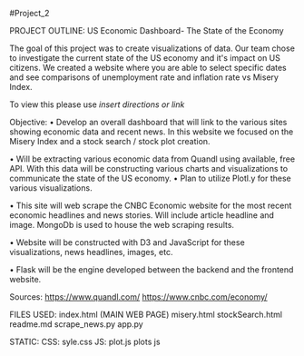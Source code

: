 #Project_2

PROJECT OUTLINE: US Economic Dashboard- The State of the Economy

The goal of this project was to create visualizations of data. Our team chose to investigate the current state of the US economy and it's impact on US citizens. 
We created a website where you are able to select specific dates and see comparisons of unemployment rate and inflation rate vs Misery Index. 

To view this please use *insert directions or link*

Objective:
•	Develop an overall dashboard that will link to the various sites showing economic data and recent news.  In this website we focused on the Misery Index and a stock search / stock plot creation.

•	Will be extracting various economic data from Quandl using available, free API.  With this data will be constructing various charts and visualizations to communicate the state of the US economy.
•	Plan to utilize Plotl.y for these various visualizations.

•	This site will web scrape the CNBC Economic website for the most recent economic headlines and news stories.  Will include article headline and image.  MongoDb is used to house the web scraping results.

•	Website will be constructed with D3 and JavaScript for these visualizations, news headlines, images, etc.

•	Flask will be the engine developed between the backend and the frontend website.

Sources:
https://www.quandl.com/
https://www.cnbc.com/economy/


FILES USED:
index.html (MAIN WEB PAGE) misery.html stockSearch.html readme.md scrape_news.py app.py

STATIC: 
CSS: syle.css 
JS: plot.js plots js

